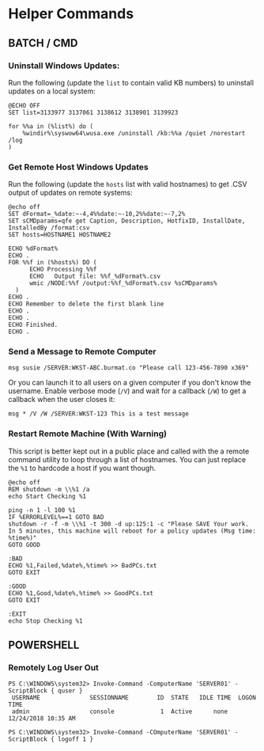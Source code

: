 # Helper Commands

## BATCH / CMD

### Uninstall Windows Updates:

Run the following \(update the `list` to contain valid KB numbers\) to uninstall updates on a local system:

```text
@ECHO OFF
SET list=3133977 3137061 3138612 3138901 3139923

for %%a in (%list%) do (
	%windir%\syswow64\wusa.exe /uninstall /kb:%%a /quiet /norestart /log​
)
```

### Get Remote Host Windows Updates

Run the following \(update the `hosts` list with valid hostnames\) to get .CSV output of updates on remote systems:

```text
@echo off
SET dFormat=_%date:~-4,4%%date:~-10,2%%date:~-7,2%
SET sCMDparams=qfe get Caption, Description, HotfixID, InstallDate, InstalledBy /format:csv
SET hosts=HOSTNAME1 HOSTNAME2

ECHO %dFormat%
ECHO .
FOR %%f in (%hosts%) DO (
      ECHO Processing %%f
      ECHO   Output file: %%f_%dFormat%.csv
      wmic /NODE:%%f /output:%%f_%dFormat%.csv %sCMDparams%
  )
ECHO .
ECHO Remember to delete the first blank line
ECHO .
ECHO .
ECHO Finished.
ECHO .
```

### Send a Message to Remote Computer

```text
msg susie /SERVER:WKST-ABC.burmat.co "Please call 123-456-7890 x369"
```

Or you can launch it to all users on a given computer if you don't know the username.  Enable verbose mode \(`/V`\) and wait for a callback \(`/W`\) to get a callback when the user closes it:

`msg * /V /W /SERVER:WKST-123 This is a test message`

### Restart Remote Machine \(With Warning\)

This script is better kept out in a public place and called with the a remote command utility to loop through a list of hostnames. You can just replace the `%1` to hardcode a host if you want though.

```text
@echo off
REM shutdown -m \\%1 /a
echo Start Checking %1

ping -n 1 -l 100 %1
IF %ERRORLEVEL%==1 GOTO BAD
shutdown -r -f -m \\%1 -t 300 -d up:125:1 -c "Please SAVE Your work. In 5 minutes, this machine will reboot for a policy updates (Msg time: %time%)"
GOTO GOOD

:BAD
ECHO %1,Failed,%date%,%time% >> BadPCs.txt
GOTO EXIT

:GOOD
ECHO %1,Good,%date%,%time% >> GoodPCs.txt
GOTO EXIT

:EXIT
echo Stop Checking %1
```

## POWERSHELL

### Remotely Log User Out

```text
PS C:\WINDOWS\system32> Invoke-Command -ComputerName 'SERVER01' -ScriptBlock { quser }
 USERNAME              SESSIONNAME        ID  STATE   IDLE TIME  LOGON TIME
 admin                 console             1  Active      none   12/24/2018 10:35 AM

PS C:\WINDOWS\system32> Invoke-Command -COmputerName 'SERVER01' -ScriptBlock { logoff 1 }
```



